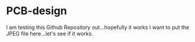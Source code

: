 # PCB-design
I am testing this Github Repository out...hopefully it works
I want to put the JPEG file here...let's see if it works.
